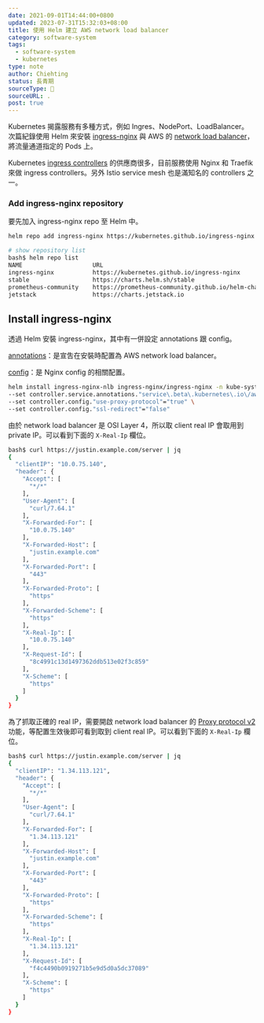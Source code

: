 ```yaml
---
date: 2021-09-01T14:44:00+0800
updated: 2023-07-31T15:32:03+08:00
title: 使用 Helm 建立 AWS network load balancer
category: software-system
tags:
  - software-system
  - kubernetes
type: note
author: Chiehting
status: 長青期
sourceType: 📰️
sourceURL: .
post: true
---
```


Kubernetes 揭露服務有多種方式，例如 Ingres、NodePort、LoadBalancer。
次篇紀錄使用 Helm 來安裝 [ingress-nginx](https://kubernetes.github.io/ingress-nginx/) 與 AWS 的 [network load balancer](https://docs.aws.amazon.com/zh_tw/elasticloadbalancing/latest/network/introduction.html)，將流量通道指定的 Pods 上。

<!--more-->

Kubernetes [ingress controllers](https://kubernetes.io/docs/concepts/services-networking/ingress-controllers/) 的供應商很多，目前服務使用 Nginx 和 Traefik 來做 ingress controllers。另外 Istio service mesh 也是滿知名的 controllers 之一。

### Add ingress-nginx repository

要先加入 ingress-nginx repo 至 Helm 中。

```bash
helm repo add ingress-nginx https://kubernetes.github.io/ingress-nginx

# show repository list
bash$ helm repo list
NAME                    URL
ingress-nginx           https://kubernetes.github.io/ingress-nginx
stable                  https://charts.helm.sh/stable
prometheus-community    https://prometheus-community.github.io/helm-charts
jetstack                https://charts.jetstack.io
```

## Install ingress-nginx

透過 Helm 安裝 ingress-nginx，其中有一併設定 annotations 跟 config。

[annotations](https://docs.nginx.com/nginx/deployment-guides/amazon-web-services/ingress-controller-elastic-kubernetes-services/)：是宣吿在安裝時配置為 AWS network load balancer。

[config](https://kubernetes.github.io/ingress-nginx/user-guide/nginx-configuration/configmap/#worker-processes)：是 Nginx config 的相關配置。

```bash
helm install ingress-nginx-nlb ingress-nginx/ingress-nginx -n kube-system \
--set controller.service.annotations."service\.beta\.kubernetes\.io\/aws-load-balancer-type"="nlb" \
--set controller.config."use-proxy-protocol"="true" \
--set controller.config."ssl-redirect"="false"
```

由於 network load balancer 是 OSI Layer 4，所以取 client real IP 會取用到 private IP。可以看到下面的 `X-Real-Ip` 欄位。

```bash
bash$ curl https://justin.example.com/server | jq
{
  "clientIP": "10.0.75.140",
  "header": {
    "Accept": [
      "*/*"
    ],
    "User-Agent": [
      "curl/7.64.1"
    ],
    "X-Forwarded-For": [
      "10.0.75.140"
    ],
    "X-Forwarded-Host": [
      "justin.example.com"
    ],
    "X-Forwarded-Port": [
      "443"
    ],
    "X-Forwarded-Proto": [
      "https"
    ],
    "X-Forwarded-Scheme": [
      "https"
    ],
    "X-Real-Ip": [
      "10.0.75.140"
    ],
    "X-Request-Id": [
      "8c4991c13d1497362ddb513e02f3c859"
    ],
    "X-Scheme": [
      "https"
    ]
  }
}
```

為了抓取正確的 real IP，需要開啟 network load balancer 的 [Proxy protocol v2](https://docs.aws.amazon.com/elasticloadbalancing/latest/network/load-balancer-target-groups.html#client-ip-preservation) 功能，等配置生效後即可看到取到 client real IP。可以看到下面的 `X-Real-Ip` 欄位。

```bash
bash$ curl https://justin.example.com/server | jq
{
  "clientIP": "1.34.113.121",
  "header": {
    "Accept": [
      "*/*"
    ],
    "User-Agent": [
      "curl/7.64.1"
    ],
    "X-Forwarded-For": [
      "1.34.113.121"
    ],
    "X-Forwarded-Host": [
      "justin.example.com"
    ],
    "X-Forwarded-Port": [
      "443"
    ],
    "X-Forwarded-Proto": [
      "https"
    ],
    "X-Forwarded-Scheme": [
      "https"
    ],
    "X-Real-Ip": [
      "1.34.113.121"
    ],
    "X-Request-Id": [
      "f4c4490b0919271b5e9d5d0a5dc37089"
    ],
    "X-Scheme": [
      "https"
    ]
  }
}
```

